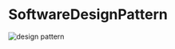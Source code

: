 # SoftwareDesignPattern
![design pattern](https://user-images.githubusercontent.com/38236367/99808492-4c41f300-2b84-11eb-876b-28038135c9e3.jpg)
